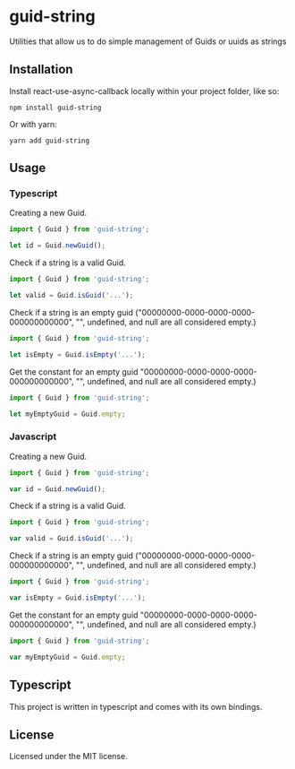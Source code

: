 # guid-string
Utilities that allow us to do simple management of Guids or uuids as strings
## Installation

Install react-use-async-callback locally within your project folder, like so:

```shell
npm install guid-string
```

Or with yarn:

```shell
yarn add guid-string
```

## Usage

### Typescript

Creating a new Guid.

```ts
import { Guid } from 'guid-string';

let id = Guid.newGuid();
```

Check if a string is a valid Guid.

```ts
import { Guid } from 'guid-string';

let valid = Guid.isGuid('...');
```

Check if a string is an empty guid ("00000000-0000-0000-0000-000000000000", "", undefined, and null are all considered empty.)

```ts
import { Guid } from 'guid-string';

let isEmpty = Guid.isEmpty('...');
```

Get the constant for an empty guid "00000000-0000-0000-0000-000000000000", "", undefined, and null are all considered empty.)

```ts
import { Guid } from 'guid-string';

let myEmptyGuid = Guid.empty;
```

### Javascript

Creating a new Guid.

```js
import { Guid } from 'guid-string';

var id = Guid.newGuid();
```

Check if a string is a valid Guid.

```js
import { Guid } from 'guid-string';

var valid = Guid.isGuid('...');
```

Check if a string is an empty guid ("00000000-0000-0000-0000-000000000000", "", undefined, and null are all considered empty.)

```js
import { Guid } from 'guid-string';

var isEmpty = Guid.isEmpty('...');
```

Get the constant for an empty guid "00000000-0000-0000-0000-000000000000", "", undefined, and null are all considered empty.)

```js
import { Guid } from 'guid-string';

var myEmptyGuid = Guid.empty;
```

## Typescript

This project is written in typescript and comes with its own bindings.

## License

Licensed under the MIT license.
